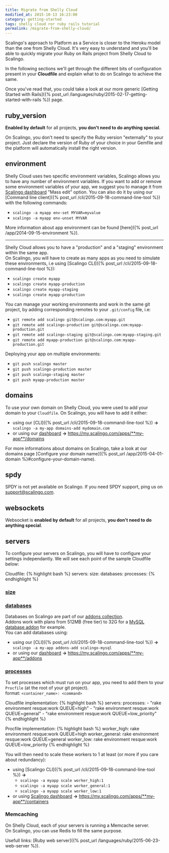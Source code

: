 ```yaml
---
title: Migrate from Shelly Cloud
modified_at: 2015-10-13 16:23:00
category: getting-started
tags: shelly cloud ror ruby rails tutorial
permalink: /migrate-from-shelly-cloud/
---
```


Scalingo's approach to Platform as a Service is closer to the Heroku model than the one from Shelly Cloud. It's very easy to understand and you'll be able to quickly migrate your Ruby on Rails project from Shelly Cloud to Scalingo.

In the following sections we'll get through the different bits of configuration present in your **Cloudfile** and explain what to do on Scalingo to achieve the same.

Once you've read that, you could take a look at our more generic [Getting Started with Rails]({% post_url /languages/ruby/2015-02-17-getting-started-with-rails %}) page.

## ruby_version

**Enabled by default** for all projects, **you don't need to do anything special**.

On Scalingo, you don't need to specify the Ruby version "externally" to your project. Just declare the version of Ruby of your choice in your Gemfile and the platform will automatically install the right version.

## environment

Shelly Cloud uses two specific environment variables, Scalingo allows you to have any number of environment variables.
If you want to add or remove some environment variables of your app, we suggest you to manage it from [Scalingo dashboard](https://my.scalingo.com/) "Mass edit" option.
You can also do it by using our [Command line client]({% post_url /cli/2015-09-18-command-line-tool %}) with the following commands:

* `scalingo -a myapp env-set MYVAR=myvalue`
* `scalingo -a myapp env-unset MYVAR`

More information about app environment can be found [here]({% post_url /app/2014-09-15-environment %}).

------------

Shelly Cloud allows you to have a "production" and a "staging" environment within the same app.  
On Scalingo, you will have to create as many apps as you need to simulate these environments, i.e using [Scalingo CLI]({% post_url /cli/2015-09-18-command-line-tool %}):

* `scalingo create myapp`
* `scalingo create myapp-production`
* `scalingo create myapp-staging`
* `scalingo create myapp-production`

You can manage your working environments and work in the same git project, by adding corresponding remotes to your `.git/config` file, i.e:

* `git remote add scalingo git@scalingo.com:myapp.git`
* `git remote add scalingo-production git@scalingo.com:myapp-production.git`
* `git remote add scalingo-staging git@scalingo.com:myapp-staging.git`
* `git remote add myapp-production git@scalingo.com:myapp-production.git`

Deploying your app on multiple environments:

* `git push scalingo master`
* `git push scalingo-production master`
* `git push scalingo-staging master`
* `git push myapp-production master`

## domains

To use your own domain on Shelly Cloud, you were used to add your domain to your `Cloudfile`.
On Scalingo, you will have to add it either:

* using our [CLI]({% post_url /cli/2015-09-18-command-line-tool %}) **->** `scalingo -a my-app domains-add mydomain.com`
* or using our [dashboard](https://my.scalingo.com/) **->** https://my.scalingo.com/apps/**my-app**/domains

For more informations about domains on Scalingo, take a look at our domains page [Configure your domain name]({% post_url /app/2015-04-01-domain %}#configure-your-domain-name).

## spdy

SPDY is not yet available on Scalingo. If you need SPDY support, ping us on [support@scalingo.com](support@scalingo.com).

## websockets

Websocket is **enabled by default** for all projects, **you don't need to do anything special**.

## servers

To configure your servers on Scalingo, you will have to configure your settings independantly. We will see each point of the sample Cloudfile below:

Cloudfile:
{% highlight bash %}
servers:
  size:
  databases:
  processes:
{% endhighlight %}

### <u>size</u>

### <u>databases</u>

Databases on Scalingo are part of our [addons collection](https://scalingo.com/addons).<br>
Addons work with plans from 512MB (free tier) to 32G for a [MySQL database addon](https://scalingo.com/addons/scalingo-mysql) for example.<br>
You can add databases using:

* using our [CLI]({% post_url /cli/2015-09-18-command-line-tool %}) **->** `scalingo -a my-app addons-add scalingo-mysql`
* or using our [dashboard](https://my.scalingo.com/) **->** https://my.scalingo.com/apps/**my-app**/addons

### <u>processes</u>

To set processes which must run on your app, you need to add them to your `Procfile` (at the root of your git project).<br>
format: `<container_name>: <command>`

Cloudfile implementation:
{% highlight bash %}
servers:
  processes:
    - "rake environment resque:work QUEUE=high"
    - "rake environment resque:work QUEUE=general"
    - "rake environment resque:work QUEUE=low_priority"
{% endhighlight %}

Procfile implementation:
{% highlight bash %}
worker_high: rake environment resque:work QUEUE=high
worker_general: rake environment resque:work QUEUE=general
worker_low: rake environment resque:work QUEUE=low_priority
{% endhighlight %}

You will then need to scale these workers to 1 at least (or more if you care about redundancy):

* using [Scalingo CLI]({% post_url /cli/2015-09-18-command-line-tool %}) **->**
  * `scalingo -a myapp scale worker_high:1`
  * `scalingo -a myapp scale worker_general:1`
  * `scalingo -a myapp scale worker_low:1`
* or using [Scalingo dashboard](https://my.scalingo.com/) **->** https://my.scalingo.com/apps/**my-app**/containers

### Memcaching

On Shelly Cloud, each of your servers is running a Memcache server.<br>
On Scalingo, you can use Redis to fill the same purpose.

Usefull links: [Ruby web server]({% post_url /languages/ruby/2015-06-23-web-server %}).
